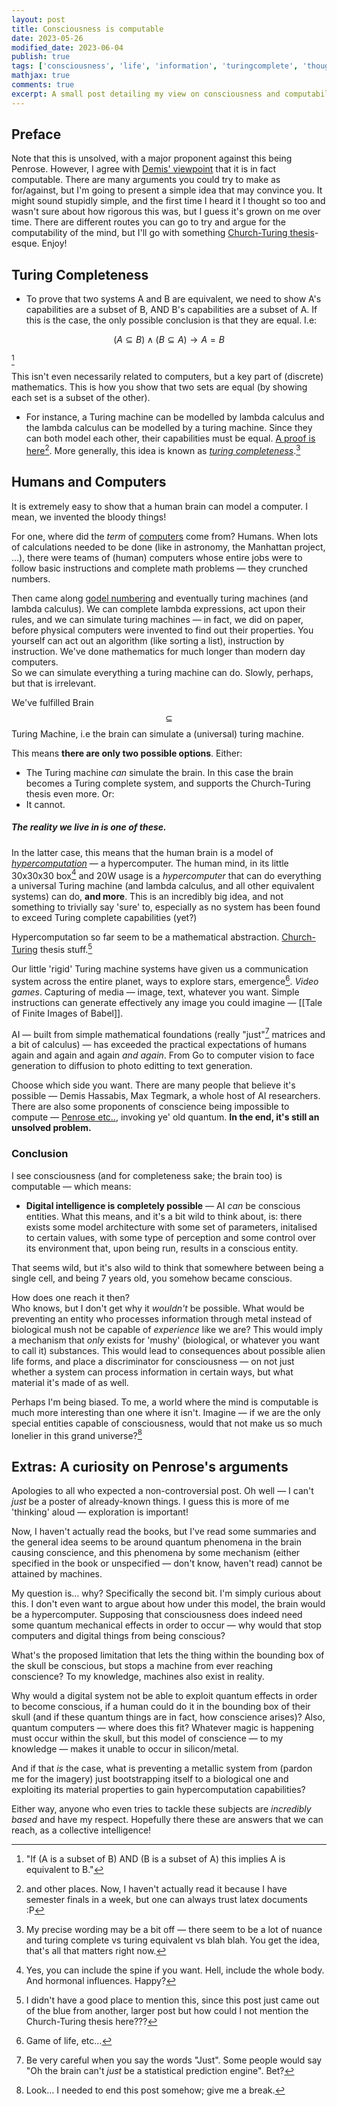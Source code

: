 ```yaml
---
layout: post
title: Consciousness is computable
date: 2023-05-26
modified_date: 2023-06-04
publish: true
tags: ['consciousness', 'life', 'information', 'turingcomplete', 'thoughts']
mathjax: true
comments: true 
excerpt: A small post detailing my view on consciousness and computability. Meant to be in a larger post, but it became a bit too unwieldy and I felt like it. There is a much larger, more (in)comprehensive view of consciousness coming out... soon?
---
```




## Preface

Note that this is unsolved, with a major proponent against this being Penrose. However, I agree with [Demis' viewpoint](https://www.youtube.com/watch?v=Gfr50f6ZBvo&t=1941s) that it is in fact computable. There are many arguments you could try to make as for/against, but I'm going to present a simple idea that may convince you. It might sound stupidly simple, and the first time I heard it I thought so too and wasn't sure about how rigorous this was, but I guess it's grown on me over time. There are different routes you can go to try and argue for the computability of the mind, but I'll go with something [Church-Turing thesis](https://en.wikipedia.org/wiki/Church%E2%80%93Turing_thesis)-esque. Enjoy!

## Turing Completeness

- To prove that two systems A and B are equivalent, we need to show A's capabilities are a subset of B, AND B's capabilities are a subset of A. If this is the case, the only possible conclusion is that they are equal. I.e:  

$$ (A \subseteq B) \wedge (B \subseteq A) \to A = B$$

[^1]

This isn't even necessarily related to computers, but a key part of (discrete) mathematics. This is how you show that two sets are equal (by showing each set is a subset of the other).

- For instance, a Turing machine can be modelled by lambda calculus and the lambda calculus can be modelled by a turing machine. Since they can both model each other, their capabilities must be equal. [A proof is here](https://arxiv.org/pdf/2010.15600.pdf )[^2]. More generally, this idea is known as *[turing completeness](https://en.wikipedia.org/wiki/Turing_completeness)*.[^3]

## Humans and Computers

It is extremely easy to show that a human brain can model a computer. I mean, we invented the bloody things!

For one, where did the *term* of [computers](https://en.wikipedia.org/wiki/Computer_(occupation)#:~:text=Alan%20Turing%20described%20the%20%22human,work%20was%20divided%20so%20that) come from? Humans. When lots of calculations needed to be done (like in astronomy, the Manhattan project, …), there were teams of (human) computers whose entire jobs were to follow basic instructions and complete math problems — they crunched numbers.

Then came along [godel numbering](https://en.wikipedia.org/wiki/G%C3%B6del_numbering) and eventually turing machines (and lambda calculus). We can complete lambda expressions, act upon their rules, and we can simulate turing machines — in fact, we did on paper, before physical computers were invented to find out their properties. You yourself can act out an algorithm (like sorting a list), instruction by instruction. We've done mathematics for much longer than modern day computers.  
So we can simulate everything a turing machine can do. Slowly, perhaps, but that is irrelevant.  

We've fulfilled Brain $$\subseteq$$ Turing Machine, i.e the brain can simulate a (universal) turing machine.

This means **there are only two possible options**. Either:  
- The Turing machine *can* simulate the brain. In this case the brain becomes a Turing complete system, and supports the Church-Turing thesis even more. Or:
- It cannot.

##### The reality we live in is **one of these**.

In the latter case, this means that the human brain is a model of *[hypercomputation](https://en.wikipedia.org/wiki/Hypercomputation)* — a hypercomputer. The human mind, in its little 30x30x30 box[^4] and 20W usage is a *hypercomputer* that can do everything a universal Turing machine (and lambda calculus, and all other equivalent systems) can do, **and more**. This is an incredibly big idea, and not something to trivially say 'sure' to, especially as no system has been found to exceed Turing complete capabilities (yet?)

Hypercomputation so far seem to be a mathematical abstraction. [Church-Turing](https://en.wikipedia.org/wiki/Church%E2%80%93Turing_thesis) thesis stuff.[^5]  

Our little 'rigid' Turing machine systems have given us a communication system across the entire planet, ways to explore stars, emergence[^6]. *Video games*. Capturing of media — image, text, whatever you want. Simple instructions can generate effectively any image you could imagine — [[Tale of Finite Images of Babel]].

AI — built from simple mathematical foundations (really "just"[^7] matrices and a bit of calculus) — has exceeded the practical expectations of humans again and again and again *and again*. From Go to computer vision to face generation to diffusion to photo editting to text generation.

Choose which side you want. There are many people that believe it's possible — Demis Hassabis, Max Tegmark, a whole host of AI researchers. There are also some proponents of conscience being impossible to compute — [Penrose etc..](https://en.wikipedia.org/wiki/Orchestrated_objective_reduction), invoking ye' old quantum. **In the end, it's still an unsolved problem.**

### Conclusion

I see consciousness (and for completeness sake; the brain too) is computable — which means:
- **Digital intelligence is completely possible** — AI *can* be conscious entities. What this means, and it's a bit wild to think about, is: there exists some model architecture with some set of parameters, initalised to certain values, with some type of perception and some control over its environment that, upon being run, results in a conscious entity.  

That seems wild, but it's also wild to think that somewhere between being a single cell, and being 7 years old, you somehow became conscious.


How does one reach it then?  
Who knows, but I don't get why it *wouldn't* be possible. What would be preventing an entity who processes information through metal instead of biological mush not be capable of *experience* like we are? This would imply a mechanism that *only* exists for 'mushy' (biological, or whatever you want to call it) substances. This would lead to consequences about possible alien life forms, and place a discriminator for consciousness — on not just whether a system can process information in certain ways, but what material it's made of as well.


Perhaps I'm being biased. To me, a world where the mind is computable is much more interesting than one where it isn't. Imagine — if we are the only special entities capable of consciousness, would that not make us so much lonelier in this grand universe?[^8]

## Extras: A curiosity on Penrose's arguments

Apologies to all who expected a non-controversial post. Oh well — I can't *just* be a poster of already-known things. I guess this is more of me 'thinking' aloud — exploration is important!

Now, I haven't actually read the books, but I've read some summaries and the general idea seems to be around quantum phenomena in the brain causing conscience, and this phenomena by some mechanism (either specified in the book or unspecified — don't know, haven't read) cannot be attained by machines.

My question is… why? Specifically the second bit. I'm simply curious about this. I don't even want to argue about how under this model, the brain would be a hypercomputer.  Supposing that consciousness does indeed need some quantum mechanical effects in order to occur — why would that stop computers and digital things from being conscious?

What's the proposed limitation that lets the thing within the bounding box of the skull be conscious, but stops a machine from ever reaching conscience? To my knowledge, machines also exist in reality.

Why would a digital system not be able to exploit quantum effects in order to become conscious, if a human could do it in the bounding box of their skull (and if these quantum things are in fact, how conscience arises)?  Also, quantum computers — where does this fit? Whatever magic is happening must occur within the skull, but this model of conscience — to my knowledge — makes it unable to occur in silicon/metal.

And if that *is* the case, what is preventing a metallic system from (pardon me for the imagery) just bootstrapping itself to a biological one and exploiting its material properties to gain hypercomputation capabilities?

Either way, anyone who even tries to tackle these subjects are *incredibly based* and have my respect. Hopefully there these are answers that we can reach, as a collective intelligence!

[^1]: "If (A is a subset of B) AND (B is a subset of A) this implies A is equivalent to B."
[^2]: and other places. Now, I haven't actually read it because I have semester finals in a week, but one can always trust latex documents :P
[^3]: My precise wording may be a bit off — there seem to be a lot of nuance and turing complete vs turing equivalent vs blah blah. You get the idea, that's all that matters right now.
[^4]: Yes, you can include the spine if you want. Hell, include the whole body. And hormonal influences. Happy? 
[^5]: I didn't have a good place to mention this, since this post just came out of the blue from another, larger post but how could I not mention the Church-Turing thesis here???
[^6]: Game of life, etc…
[^7]: Be very careful when you say the words "Just". Some people would say "Oh the brain can't *just* be a statistical prediction engine". Bet?
[^8]: Look… I needed to end this post somehow; give me a break.